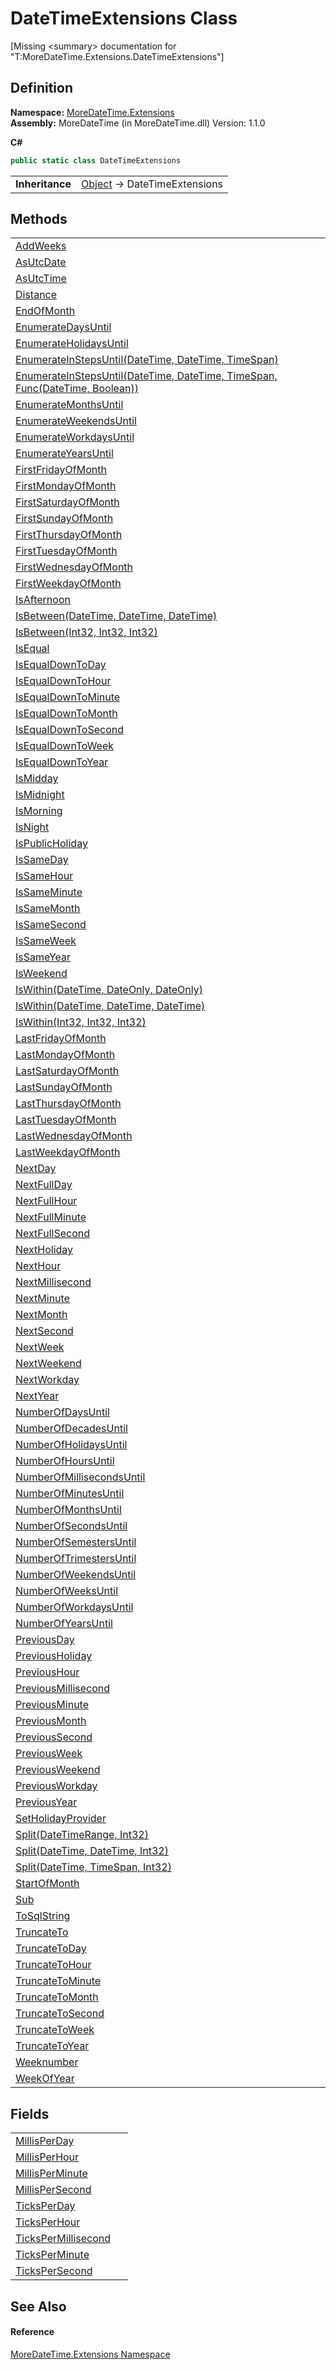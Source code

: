 # DateTimeExtensions Class


\[Missing &lt;summary&gt; documentation for "T:MoreDateTime.Extensions.DateTimeExtensions"\]



## Definition
**Namespace:** <a href="N_MoreDateTime_Extensions">MoreDateTime.Extensions</a>  
**Assembly:** MoreDateTime (in MoreDateTime.dll) Version: 1.1.0

**C#**
``` C#
public static class DateTimeExtensions
```

<table><tr><td><strong>Inheritance</strong></td><td><a href="https://learn.microsoft.com/dotnet/api/system.object" target="_blank" rel="noopener noreferrer">Object</a>  →  DateTimeExtensions</td></tr>
</table>



## Methods
<table>
<tr>
<td><a href="M_MoreDateTime_Extensions_DateTimeExtensions_AddWeeks">AddWeeks</a></td>
<td> </td></tr>
<tr>
<td><a href="M_MoreDateTime_Extensions_DateTimeExtensions_AsUtcDate">AsUtcDate</a></td>
<td> </td></tr>
<tr>
<td><a href="M_MoreDateTime_Extensions_DateTimeExtensions_AsUtcTime">AsUtcTime</a></td>
<td> </td></tr>
<tr>
<td><a href="M_MoreDateTime_Extensions_DateTimeExtensions_Distance">Distance</a></td>
<td> </td></tr>
<tr>
<td><a href="M_MoreDateTime_Extensions_DateTimeExtensions_EndOfMonth">EndOfMonth</a></td>
<td> </td></tr>
<tr>
<td><a href="M_MoreDateTime_Extensions_DateTimeExtensions_EnumerateDaysUntil">EnumerateDaysUntil</a></td>
<td> </td></tr>
<tr>
<td><a href="M_MoreDateTime_Extensions_DateTimeExtensions_EnumerateHolidaysUntil">EnumerateHolidaysUntil</a></td>
<td> </td></tr>
<tr>
<td><a href="M_MoreDateTime_Extensions_DateTimeExtensions_EnumerateInStepsUntil">EnumerateInStepsUntil(DateTime, DateTime, TimeSpan)</a></td>
<td> </td></tr>
<tr>
<td><a href="M_MoreDateTime_Extensions_DateTimeExtensions_EnumerateInStepsUntil_1">EnumerateInStepsUntil(DateTime, DateTime, TimeSpan, Func(DateTime, Boolean))</a></td>
<td> </td></tr>
<tr>
<td><a href="M_MoreDateTime_Extensions_DateTimeExtensions_EnumerateMonthsUntil">EnumerateMonthsUntil</a></td>
<td> </td></tr>
<tr>
<td><a href="M_MoreDateTime_Extensions_DateTimeExtensions_EnumerateWeekendsUntil">EnumerateWeekendsUntil</a></td>
<td> </td></tr>
<tr>
<td><a href="M_MoreDateTime_Extensions_DateTimeExtensions_EnumerateWorkdaysUntil">EnumerateWorkdaysUntil</a></td>
<td> </td></tr>
<tr>
<td><a href="M_MoreDateTime_Extensions_DateTimeExtensions_EnumerateYearsUntil">EnumerateYearsUntil</a></td>
<td> </td></tr>
<tr>
<td><a href="M_MoreDateTime_Extensions_DateTimeExtensions_FirstFridayOfMonth">FirstFridayOfMonth</a></td>
<td> </td></tr>
<tr>
<td><a href="M_MoreDateTime_Extensions_DateTimeExtensions_FirstMondayOfMonth">FirstMondayOfMonth</a></td>
<td> </td></tr>
<tr>
<td><a href="M_MoreDateTime_Extensions_DateTimeExtensions_FirstSaturdayOfMonth">FirstSaturdayOfMonth</a></td>
<td> </td></tr>
<tr>
<td><a href="M_MoreDateTime_Extensions_DateTimeExtensions_FirstSundayOfMonth">FirstSundayOfMonth</a></td>
<td> </td></tr>
<tr>
<td><a href="M_MoreDateTime_Extensions_DateTimeExtensions_FirstThursdayOfMonth">FirstThursdayOfMonth</a></td>
<td> </td></tr>
<tr>
<td><a href="M_MoreDateTime_Extensions_DateTimeExtensions_FirstTuesdayOfMonth">FirstTuesdayOfMonth</a></td>
<td> </td></tr>
<tr>
<td><a href="M_MoreDateTime_Extensions_DateTimeExtensions_FirstWednesdayOfMonth">FirstWednesdayOfMonth</a></td>
<td> </td></tr>
<tr>
<td><a href="M_MoreDateTime_Extensions_DateTimeExtensions_FirstWeekdayOfMonth">FirstWeekdayOfMonth</a></td>
<td> </td></tr>
<tr>
<td><a href="M_MoreDateTime_Extensions_DateTimeExtensions_IsAfternoon">IsAfternoon</a></td>
<td> </td></tr>
<tr>
<td><a href="M_MoreDateTime_Extensions_DateTimeExtensions_IsBetween">IsBetween(DateTime, DateTime, DateTime)</a></td>
<td> </td></tr>
<tr>
<td><a href="M_MoreDateTime_Extensions_DateTimeExtensions_IsBetween_1">IsBetween(Int32, Int32, Int32)</a></td>
<td> </td></tr>
<tr>
<td><a href="M_MoreDateTime_Extensions_DateTimeExtensions_IsEqual">IsEqual</a></td>
<td> </td></tr>
<tr>
<td><a href="M_MoreDateTime_Extensions_DateTimeExtensions_IsEqualDownToDay">IsEqualDownToDay</a></td>
<td> </td></tr>
<tr>
<td><a href="M_MoreDateTime_Extensions_DateTimeExtensions_IsEqualDownToHour">IsEqualDownToHour</a></td>
<td> </td></tr>
<tr>
<td><a href="M_MoreDateTime_Extensions_DateTimeExtensions_IsEqualDownToMinute">IsEqualDownToMinute</a></td>
<td> </td></tr>
<tr>
<td><a href="M_MoreDateTime_Extensions_DateTimeExtensions_IsEqualDownToMonth">IsEqualDownToMonth</a></td>
<td> </td></tr>
<tr>
<td><a href="M_MoreDateTime_Extensions_DateTimeExtensions_IsEqualDownToSecond">IsEqualDownToSecond</a></td>
<td> </td></tr>
<tr>
<td><a href="M_MoreDateTime_Extensions_DateTimeExtensions_IsEqualDownToWeek">IsEqualDownToWeek</a></td>
<td> </td></tr>
<tr>
<td><a href="M_MoreDateTime_Extensions_DateTimeExtensions_IsEqualDownToYear">IsEqualDownToYear</a></td>
<td> </td></tr>
<tr>
<td><a href="M_MoreDateTime_Extensions_DateTimeExtensions_IsMidday">IsMidday</a></td>
<td> </td></tr>
<tr>
<td><a href="M_MoreDateTime_Extensions_DateTimeExtensions_IsMidnight">IsMidnight</a></td>
<td> </td></tr>
<tr>
<td><a href="M_MoreDateTime_Extensions_DateTimeExtensions_IsMorning">IsMorning</a></td>
<td> </td></tr>
<tr>
<td><a href="M_MoreDateTime_Extensions_DateTimeExtensions_IsNight">IsNight</a></td>
<td> </td></tr>
<tr>
<td><a href="M_MoreDateTime_Extensions_DateTimeExtensions_IsPublicHoliday">IsPublicHoliday</a></td>
<td> </td></tr>
<tr>
<td><a href="M_MoreDateTime_Extensions_DateTimeExtensions_IsSameDay">IsSameDay</a></td>
<td> </td></tr>
<tr>
<td><a href="M_MoreDateTime_Extensions_DateTimeExtensions_IsSameHour">IsSameHour</a></td>
<td> </td></tr>
<tr>
<td><a href="M_MoreDateTime_Extensions_DateTimeExtensions_IsSameMinute">IsSameMinute</a></td>
<td> </td></tr>
<tr>
<td><a href="M_MoreDateTime_Extensions_DateTimeExtensions_IsSameMonth">IsSameMonth</a></td>
<td> </td></tr>
<tr>
<td><a href="M_MoreDateTime_Extensions_DateTimeExtensions_IsSameSecond">IsSameSecond</a></td>
<td> </td></tr>
<tr>
<td><a href="M_MoreDateTime_Extensions_DateTimeExtensions_IsSameWeek">IsSameWeek</a></td>
<td> </td></tr>
<tr>
<td><a href="M_MoreDateTime_Extensions_DateTimeExtensions_IsSameYear">IsSameYear</a></td>
<td> </td></tr>
<tr>
<td><a href="M_MoreDateTime_Extensions_DateTimeExtensions_IsWeekend">IsWeekend</a></td>
<td> </td></tr>
<tr>
<td><a href="M_MoreDateTime_Extensions_DateTimeExtensions_IsWithin">IsWithin(DateTime, DateOnly, DateOnly)</a></td>
<td> </td></tr>
<tr>
<td><a href="M_MoreDateTime_Extensions_DateTimeExtensions_IsWithin_1">IsWithin(DateTime, DateTime, DateTime)</a></td>
<td> </td></tr>
<tr>
<td><a href="M_MoreDateTime_Extensions_DateTimeExtensions_IsWithin_2">IsWithin(Int32, Int32, Int32)</a></td>
<td> </td></tr>
<tr>
<td><a href="M_MoreDateTime_Extensions_DateTimeExtensions_LastFridayOfMonth">LastFridayOfMonth</a></td>
<td> </td></tr>
<tr>
<td><a href="M_MoreDateTime_Extensions_DateTimeExtensions_LastMondayOfMonth">LastMondayOfMonth</a></td>
<td> </td></tr>
<tr>
<td><a href="M_MoreDateTime_Extensions_DateTimeExtensions_LastSaturdayOfMonth">LastSaturdayOfMonth</a></td>
<td> </td></tr>
<tr>
<td><a href="M_MoreDateTime_Extensions_DateTimeExtensions_LastSundayOfMonth">LastSundayOfMonth</a></td>
<td> </td></tr>
<tr>
<td><a href="M_MoreDateTime_Extensions_DateTimeExtensions_LastThursdayOfMonth">LastThursdayOfMonth</a></td>
<td> </td></tr>
<tr>
<td><a href="M_MoreDateTime_Extensions_DateTimeExtensions_LastTuesdayOfMonth">LastTuesdayOfMonth</a></td>
<td> </td></tr>
<tr>
<td><a href="M_MoreDateTime_Extensions_DateTimeExtensions_LastWednesdayOfMonth">LastWednesdayOfMonth</a></td>
<td> </td></tr>
<tr>
<td><a href="M_MoreDateTime_Extensions_DateTimeExtensions_LastWeekdayOfMonth">LastWeekdayOfMonth</a></td>
<td> </td></tr>
<tr>
<td><a href="M_MoreDateTime_Extensions_DateTimeExtensions_NextDay">NextDay</a></td>
<td> </td></tr>
<tr>
<td><a href="M_MoreDateTime_Extensions_DateTimeExtensions_NextFullDay">NextFullDay</a></td>
<td> </td></tr>
<tr>
<td><a href="M_MoreDateTime_Extensions_DateTimeExtensions_NextFullHour">NextFullHour</a></td>
<td> </td></tr>
<tr>
<td><a href="M_MoreDateTime_Extensions_DateTimeExtensions_NextFullMinute">NextFullMinute</a></td>
<td> </td></tr>
<tr>
<td><a href="M_MoreDateTime_Extensions_DateTimeExtensions_NextFullSecond">NextFullSecond</a></td>
<td> </td></tr>
<tr>
<td><a href="M_MoreDateTime_Extensions_DateTimeExtensions_NextHoliday">NextHoliday</a></td>
<td> </td></tr>
<tr>
<td><a href="M_MoreDateTime_Extensions_DateTimeExtensions_NextHour">NextHour</a></td>
<td> </td></tr>
<tr>
<td><a href="M_MoreDateTime_Extensions_DateTimeExtensions_NextMillisecond">NextMillisecond</a></td>
<td> </td></tr>
<tr>
<td><a href="M_MoreDateTime_Extensions_DateTimeExtensions_NextMinute">NextMinute</a></td>
<td> </td></tr>
<tr>
<td><a href="M_MoreDateTime_Extensions_DateTimeExtensions_NextMonth">NextMonth</a></td>
<td> </td></tr>
<tr>
<td><a href="M_MoreDateTime_Extensions_DateTimeExtensions_NextSecond">NextSecond</a></td>
<td> </td></tr>
<tr>
<td><a href="M_MoreDateTime_Extensions_DateTimeExtensions_NextWeek">NextWeek</a></td>
<td> </td></tr>
<tr>
<td><a href="M_MoreDateTime_Extensions_DateTimeExtensions_NextWeekend">NextWeekend</a></td>
<td> </td></tr>
<tr>
<td><a href="M_MoreDateTime_Extensions_DateTimeExtensions_NextWorkday">NextWorkday</a></td>
<td> </td></tr>
<tr>
<td><a href="M_MoreDateTime_Extensions_DateTimeExtensions_NextYear">NextYear</a></td>
<td> </td></tr>
<tr>
<td><a href="M_MoreDateTime_Extensions_DateTimeExtensions_NumberOfDaysUntil">NumberOfDaysUntil</a></td>
<td> </td></tr>
<tr>
<td><a href="M_MoreDateTime_Extensions_DateTimeExtensions_NumberOfDecadesUntil">NumberOfDecadesUntil</a></td>
<td> </td></tr>
<tr>
<td><a href="M_MoreDateTime_Extensions_DateTimeExtensions_NumberOfHolidaysUntil">NumberOfHolidaysUntil</a></td>
<td> </td></tr>
<tr>
<td><a href="M_MoreDateTime_Extensions_DateTimeExtensions_NumberOfHoursUntil">NumberOfHoursUntil</a></td>
<td> </td></tr>
<tr>
<td><a href="M_MoreDateTime_Extensions_DateTimeExtensions_NumberOfMillisecondsUntil">NumberOfMillisecondsUntil</a></td>
<td> </td></tr>
<tr>
<td><a href="M_MoreDateTime_Extensions_DateTimeExtensions_NumberOfMinutesUntil">NumberOfMinutesUntil</a></td>
<td> </td></tr>
<tr>
<td><a href="M_MoreDateTime_Extensions_DateTimeExtensions_NumberOfMonthsUntil">NumberOfMonthsUntil</a></td>
<td> </td></tr>
<tr>
<td><a href="M_MoreDateTime_Extensions_DateTimeExtensions_NumberOfSecondsUntil">NumberOfSecondsUntil</a></td>
<td> </td></tr>
<tr>
<td><a href="M_MoreDateTime_Extensions_DateTimeExtensions_NumberOfSemestersUntil">NumberOfSemestersUntil</a></td>
<td> </td></tr>
<tr>
<td><a href="M_MoreDateTime_Extensions_DateTimeExtensions_NumberOfTrimestersUntil">NumberOfTrimestersUntil</a></td>
<td> </td></tr>
<tr>
<td><a href="M_MoreDateTime_Extensions_DateTimeExtensions_NumberOfWeekendsUntil">NumberOfWeekendsUntil</a></td>
<td> </td></tr>
<tr>
<td><a href="M_MoreDateTime_Extensions_DateTimeExtensions_NumberOfWeeksUntil">NumberOfWeeksUntil</a></td>
<td> </td></tr>
<tr>
<td><a href="M_MoreDateTime_Extensions_DateTimeExtensions_NumberOfWorkdaysUntil">NumberOfWorkdaysUntil</a></td>
<td> </td></tr>
<tr>
<td><a href="M_MoreDateTime_Extensions_DateTimeExtensions_NumberOfYearsUntil">NumberOfYearsUntil</a></td>
<td> </td></tr>
<tr>
<td><a href="M_MoreDateTime_Extensions_DateTimeExtensions_PreviousDay">PreviousDay</a></td>
<td> </td></tr>
<tr>
<td><a href="M_MoreDateTime_Extensions_DateTimeExtensions_PreviousHoliday">PreviousHoliday</a></td>
<td> </td></tr>
<tr>
<td><a href="M_MoreDateTime_Extensions_DateTimeExtensions_PreviousHour">PreviousHour</a></td>
<td> </td></tr>
<tr>
<td><a href="M_MoreDateTime_Extensions_DateTimeExtensions_PreviousMillisecond">PreviousMillisecond</a></td>
<td> </td></tr>
<tr>
<td><a href="M_MoreDateTime_Extensions_DateTimeExtensions_PreviousMinute">PreviousMinute</a></td>
<td> </td></tr>
<tr>
<td><a href="M_MoreDateTime_Extensions_DateTimeExtensions_PreviousMonth">PreviousMonth</a></td>
<td> </td></tr>
<tr>
<td><a href="M_MoreDateTime_Extensions_DateTimeExtensions_PreviousSecond">PreviousSecond</a></td>
<td> </td></tr>
<tr>
<td><a href="M_MoreDateTime_Extensions_DateTimeExtensions_PreviousWeek">PreviousWeek</a></td>
<td> </td></tr>
<tr>
<td><a href="M_MoreDateTime_Extensions_DateTimeExtensions_PreviousWeekend">PreviousWeekend</a></td>
<td> </td></tr>
<tr>
<td><a href="M_MoreDateTime_Extensions_DateTimeExtensions_PreviousWorkday">PreviousWorkday</a></td>
<td> </td></tr>
<tr>
<td><a href="M_MoreDateTime_Extensions_DateTimeExtensions_PreviousYear">PreviousYear</a></td>
<td> </td></tr>
<tr>
<td><a href="M_MoreDateTime_Extensions_DateTimeExtensions_SetHolidayProvider">SetHolidayProvider</a></td>
<td> </td></tr>
<tr>
<td><a href="M_MoreDateTime_Extensions_DateTimeExtensions_Split">Split(DateTimeRange, Int32)</a></td>
<td> </td></tr>
<tr>
<td><a href="M_MoreDateTime_Extensions_DateTimeExtensions_Split_1">Split(DateTime, DateTime, Int32)</a></td>
<td> </td></tr>
<tr>
<td><a href="M_MoreDateTime_Extensions_DateTimeExtensions_Split_2">Split(DateTime, TimeSpan, Int32)</a></td>
<td> </td></tr>
<tr>
<td><a href="M_MoreDateTime_Extensions_DateTimeExtensions_StartOfMonth">StartOfMonth</a></td>
<td> </td></tr>
<tr>
<td><a href="M_MoreDateTime_Extensions_DateTimeExtensions_Sub">Sub</a></td>
<td> </td></tr>
<tr>
<td><a href="M_MoreDateTime_Extensions_DateTimeExtensions_ToSqlString">ToSqlString</a></td>
<td> </td></tr>
<tr>
<td><a href="M_MoreDateTime_Extensions_DateTimeExtensions_TruncateTo">TruncateTo</a></td>
<td> </td></tr>
<tr>
<td><a href="M_MoreDateTime_Extensions_DateTimeExtensions_TruncateToDay">TruncateToDay</a></td>
<td> </td></tr>
<tr>
<td><a href="M_MoreDateTime_Extensions_DateTimeExtensions_TruncateToHour">TruncateToHour</a></td>
<td> </td></tr>
<tr>
<td><a href="M_MoreDateTime_Extensions_DateTimeExtensions_TruncateToMinute">TruncateToMinute</a></td>
<td> </td></tr>
<tr>
<td><a href="M_MoreDateTime_Extensions_DateTimeExtensions_TruncateToMonth">TruncateToMonth</a></td>
<td> </td></tr>
<tr>
<td><a href="M_MoreDateTime_Extensions_DateTimeExtensions_TruncateToSecond">TruncateToSecond</a></td>
<td> </td></tr>
<tr>
<td><a href="M_MoreDateTime_Extensions_DateTimeExtensions_TruncateToWeek">TruncateToWeek</a></td>
<td> </td></tr>
<tr>
<td><a href="M_MoreDateTime_Extensions_DateTimeExtensions_TruncateToYear">TruncateToYear</a></td>
<td> </td></tr>
<tr>
<td><a href="M_MoreDateTime_Extensions_DateTimeExtensions_Weeknumber">Weeknumber</a></td>
<td> </td></tr>
<tr>
<td><a href="M_MoreDateTime_Extensions_DateTimeExtensions_WeekOfYear">WeekOfYear</a></td>
<td> </td></tr>
</table>

## Fields
<table>
<tr>
<td><a href="F_MoreDateTime_Extensions_DateTimeExtensions_MillisPerDay">MillisPerDay</a></td>
<td> </td></tr>
<tr>
<td><a href="F_MoreDateTime_Extensions_DateTimeExtensions_MillisPerHour">MillisPerHour</a></td>
<td> </td></tr>
<tr>
<td><a href="F_MoreDateTime_Extensions_DateTimeExtensions_MillisPerMinute">MillisPerMinute</a></td>
<td> </td></tr>
<tr>
<td><a href="F_MoreDateTime_Extensions_DateTimeExtensions_MillisPerSecond">MillisPerSecond</a></td>
<td> </td></tr>
<tr>
<td><a href="F_MoreDateTime_Extensions_DateTimeExtensions_TicksPerDay">TicksPerDay</a></td>
<td> </td></tr>
<tr>
<td><a href="F_MoreDateTime_Extensions_DateTimeExtensions_TicksPerHour">TicksPerHour</a></td>
<td> </td></tr>
<tr>
<td><a href="F_MoreDateTime_Extensions_DateTimeExtensions_TicksPerMillisecond">TicksPerMillisecond</a></td>
<td> </td></tr>
<tr>
<td><a href="F_MoreDateTime_Extensions_DateTimeExtensions_TicksPerMinute">TicksPerMinute</a></td>
<td> </td></tr>
<tr>
<td><a href="F_MoreDateTime_Extensions_DateTimeExtensions_TicksPerSecond">TicksPerSecond</a></td>
<td> </td></tr>
</table>

## See Also


#### Reference
<a href="N_MoreDateTime_Extensions">MoreDateTime.Extensions Namespace</a>  
